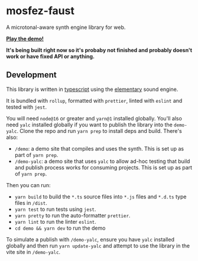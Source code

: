 # mosfez-faust

A microtonal-aware synth engine library for web.

**[Play the demo!](https://dxinteractive.github.io/mosfez-faust/)**

**It's being built right now so it's probaby not finished and probably doesn't work or have fixed API or anything.**

## Development

This library is written in [typescript](https://www.typescriptlang.org/) using the [elementary](https://www.elementary.audio/) sound engine.

It is bundled with `rollup`, formatted with `prettier`, linted with `eslint` and tested with `jest`.

You will need `node@16` or greater and `yarn@1` installed globally. You'll also need `yalc` installed globally if you want to publish the library into the `demo-yalc`. Clone the repo and run `yarn prep` to install deps and build. There's also:

- `/demo`: a demo site that compiles and uses the synth. This is set up as part of `yarn prep`.
- `/demo-yalc`: a demo site that uses `yalc` to allow ad-hoc testing that build and publish process works for consuming projects. This is set up as part of `yarn prep`.

Then you can run:

- `yarn build` to build the `*.ts` source files into `*.js` files and `*.d.ts` type files in `/dist`.
- `yarn test` to run tests using `jest`.
- `yarn pretty` to run the auto-formatter `prettier`.
- `yarn lint` to run the linter `eslint`.
- `cd demo && yarn dev` to run the demo

To simulate a publish with `/demo-yalc`, ensure you have `yalc` installed globally and then run `yarn update-yalc` and attempt to use the library in the vite site in `/demo-yalc`.
